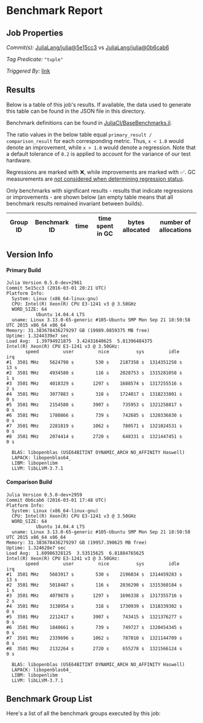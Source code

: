 # Benchmark Report

## Job Properties

*Commit(s):* [JuliaLang/julia@5e15cc3](https://github.com/JuliaLang/julia/commit/5e15cc3850b133be0247c8c56f9723e460cb6dd4) vs [JuliaLang/julia@0b6cab6](https://github.com/JuliaLang/julia/commit/0b6cab6104477be92377e77348cb710b3a118fec)

*Tag Predicate:* `"tuple"`

*Triggered By:* [link](https://github.com/JuliaLang/julia/pull/15312#issuecomment-190934162)

## Results

Below is a table of this job's results. If available, the data used to generate this
table can be found in the JSON file in this directory.

Benchmark definitions can be found in [JuliaCI/BaseBenchmarks.jl](https://github.com/JuliaCI/BaseBenchmarks.jl).

The ratio values in the below table equal `primary_result / comparison_result` for each corresponding
metric. Thus, `x < 1.0` would denote an improvement, while `x > 1.0` would denote a regression.
Note that a default tolerance of `0.2` is applied to account for the variance of our test
hardware.

Regressions are marked with :x:, while improvements are marked with :white_check_mark:. GC
measurements are [not considered when determining regression status](https://github.com/JuliaCI/BenchmarkTrackers.jl/issues/5).

Only benchmarks with significant results - results that indicate regressions or improvements - are
shown below (an empty table means that all benchmark results remained invariant between builds).

| Group ID | Benchmark ID | time | time spent in GC | bytes allocated | number of allocations |
|----------|--------------|------|------------------|-----------------|-----------------------|

## Version Info

#### Primary Build

```
Julia Version 0.5.0-dev+2961
Commit 5e15cc3 (2016-03-01 20:21 UTC)
Platform Info:
  System: Linux (x86_64-linux-gnu)
  CPU: Intel(R) Xeon(R) CPU E3-1241 v3 @ 3.50GHz
  WORD_SIZE: 64
           Ubuntu 14.04.4 LTS
  uname: Linux 3.13.0-65-generic #105-Ubuntu SMP Mon Sep 21 18:50:58 UTC 2015 x86_64 x86_64
Memory: 31.383678436279297 GB (19989.0859375 MB free)
Uptime: 1.3244339e7 sec
Load Avg:  1.39794921875  3.42431640625  5.81396484375
Intel(R) Xeon(R) CPU E3-1241 v3 @ 3.50GHz: 
       speed         user         nice          sys         idle          irq
#1  3501 MHz    5624798 s        530 s    2187358 s  1314351258 s         13 s
#2  3501 MHz    4934580 s        116 s    2028753 s  1315281058 s          1 s
#3  3501 MHz    4018329 s       1297 s    1688574 s  1317255516 s          2 s
#4  3501 MHz    3077883 s        318 s    1724017 s  1318233801 s          0 s
#5  3501 MHz    2154580 s       3907 s     735953 s  1321258817 s          0 s
#6  3501 MHz    1780866 s        739 s     742685 s  1320336830 s          0 s
#7  3501 MHz    2281819 s       1062 s     780571 s  1321024531 s          0 s
#8  3501 MHz    2074414 s       2720 s     648331 s  1321447451 s          0 s

  BLAS: libopenblas (USE64BITINT DYNAMIC_ARCH NO_AFFINITY Haswell)
  LAPACK: libopenblas64_
  LIBM: libopenlibm
  LLVM: libLLVM-3.7.1

```

#### Comparison Build

```
Julia Version 0.5.0-dev+2959
Commit 0b6cab6 (2016-03-01 17:48 UTC)
Platform Info:
  System: Linux (x86_64-linux-gnu)
  CPU: Intel(R) Xeon(R) CPU E3-1241 v3 @ 3.50GHz
  WORD_SIZE: 64
           Ubuntu 14.04.4 LTS
  uname: Linux 3.13.0-65-generic #105-Ubuntu SMP Mon Sep 21 18:50:58 UTC 2015 x86_64 x86_64
Memory: 31.383678436279297 GB (19957.390625 MB free)
Uptime: 1.324628e7 sec
Load Avg:  1.60986328125  3.53515625  6.81884765625
Intel(R) Xeon(R) CPU E3-1241 v3 @ 3.50GHz: 
       speed         user         nice          sys         idle          irq
#1  3501 MHz    5683917 s        530 s    2196034 s  1314459283 s         13 s
#2  3501 MHz    5018487 s        116 s    2036290 s  1315360184 s          1 s
#3  3501 MHz    4079878 s       1297 s    1696338 s  1317355716 s          2 s
#4  3501 MHz    3138954 s        318 s    1730939 s  1318339302 s          0 s
#5  3501 MHz    2212417 s       3907 s     743415 s  1321376277 s          0 s
#6  3501 MHz    1840661 s        739 s     749727 s  1320454345 s          0 s
#7  3501 MHz    2339696 s       1062 s     787010 s  1321144709 s          0 s
#8  3501 MHz    2132264 s       2720 s     655278 s  1321566124 s          0 s

  BLAS: libopenblas (USE64BITINT DYNAMIC_ARCH NO_AFFINITY Haswell)
  LAPACK: libopenblas64_
  LIBM: libopenlibm
  LLVM: libLLVM-3.7.1

```

## Benchmark Group List

Here's a list of all the benchmark groups executed by this job:


